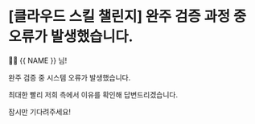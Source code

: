 # [클라우드 스킬 챌린지] 완주 검증 과정 중 오류가 발생했습니다.

👋🏼 {{ NAME }} 님!

완주 검증 중 시스템 오류가 발생했습니다.

최대한 빨리 저희 측에서 이유를 확인해 답변드리겠습니다. 

잠시만 기다려주세요!